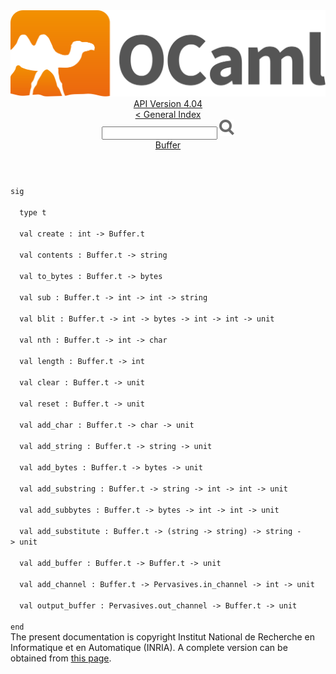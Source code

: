 <!-- ((! set title API !)) ((! set documentation !)) ((! set api !)) ((! set nobreadcrumb !)) -->
<div class="api"><header><nav class="toc brand"><a class="brand" href="https://ocaml.org/"><img src="colour-logo-gray.svg" class="svg" alt="OCaml"></a></nav><nav class="toc"><div class="toc_version"><a href="/docs" id="version-select">API Version 4.04</a></div><a href="index.html">&lt; General Index</a><div class="api_search"><input type="text" name="apisearch" id="api_search" oninput="mySearch(false);" onkeypress="this.oninput();" onclick="this.oninput();" onpaste="this.oninput();">
<img src="search_icon.svg" alt="Search" class="svg" onclick="mySearch(false)"></div>
<div id="search_results"></div><div class="toc_title"><a href="Buffer.html">Buffer</a></div><ul></ul></nav></header>
<code class="code"><span class="keyword">sig</span><br>
&nbsp;&nbsp;<span class="keyword">type</span>&nbsp;t<br>
&nbsp;&nbsp;<span class="keyword">val</span>&nbsp;create&nbsp;:&nbsp;int&nbsp;<span class="keywordsign">-&gt;</span>&nbsp;<span class="constructor">Buffer</span>.t<br>
&nbsp;&nbsp;<span class="keyword">val</span>&nbsp;contents&nbsp;:&nbsp;<span class="constructor">Buffer</span>.t&nbsp;<span class="keywordsign">-&gt;</span>&nbsp;string<br>
&nbsp;&nbsp;<span class="keyword">val</span>&nbsp;to_bytes&nbsp;:&nbsp;<span class="constructor">Buffer</span>.t&nbsp;<span class="keywordsign">-&gt;</span>&nbsp;bytes<br>
&nbsp;&nbsp;<span class="keyword">val</span>&nbsp;sub&nbsp;:&nbsp;<span class="constructor">Buffer</span>.t&nbsp;<span class="keywordsign">-&gt;</span>&nbsp;int&nbsp;<span class="keywordsign">-&gt;</span>&nbsp;int&nbsp;<span class="keywordsign">-&gt;</span>&nbsp;string<br>
&nbsp;&nbsp;<span class="keyword">val</span>&nbsp;blit&nbsp;:&nbsp;<span class="constructor">Buffer</span>.t&nbsp;<span class="keywordsign">-&gt;</span>&nbsp;int&nbsp;<span class="keywordsign">-&gt;</span>&nbsp;bytes&nbsp;<span class="keywordsign">-&gt;</span>&nbsp;int&nbsp;<span class="keywordsign">-&gt;</span>&nbsp;int&nbsp;<span class="keywordsign">-&gt;</span>&nbsp;unit<br>
&nbsp;&nbsp;<span class="keyword">val</span>&nbsp;nth&nbsp;:&nbsp;<span class="constructor">Buffer</span>.t&nbsp;<span class="keywordsign">-&gt;</span>&nbsp;int&nbsp;<span class="keywordsign">-&gt;</span>&nbsp;char<br>
&nbsp;&nbsp;<span class="keyword">val</span>&nbsp;length&nbsp;:&nbsp;<span class="constructor">Buffer</span>.t&nbsp;<span class="keywordsign">-&gt;</span>&nbsp;int<br>
&nbsp;&nbsp;<span class="keyword">val</span>&nbsp;clear&nbsp;:&nbsp;<span class="constructor">Buffer</span>.t&nbsp;<span class="keywordsign">-&gt;</span>&nbsp;unit<br>
&nbsp;&nbsp;<span class="keyword">val</span>&nbsp;reset&nbsp;:&nbsp;<span class="constructor">Buffer</span>.t&nbsp;<span class="keywordsign">-&gt;</span>&nbsp;unit<br>
&nbsp;&nbsp;<span class="keyword">val</span>&nbsp;add_char&nbsp;:&nbsp;<span class="constructor">Buffer</span>.t&nbsp;<span class="keywordsign">-&gt;</span>&nbsp;char&nbsp;<span class="keywordsign">-&gt;</span>&nbsp;unit<br>
&nbsp;&nbsp;<span class="keyword">val</span>&nbsp;add_string&nbsp;:&nbsp;<span class="constructor">Buffer</span>.t&nbsp;<span class="keywordsign">-&gt;</span>&nbsp;string&nbsp;<span class="keywordsign">-&gt;</span>&nbsp;unit<br>
&nbsp;&nbsp;<span class="keyword">val</span>&nbsp;add_bytes&nbsp;:&nbsp;<span class="constructor">Buffer</span>.t&nbsp;<span class="keywordsign">-&gt;</span>&nbsp;bytes&nbsp;<span class="keywordsign">-&gt;</span>&nbsp;unit<br>
&nbsp;&nbsp;<span class="keyword">val</span>&nbsp;add_substring&nbsp;:&nbsp;<span class="constructor">Buffer</span>.t&nbsp;<span class="keywordsign">-&gt;</span>&nbsp;string&nbsp;<span class="keywordsign">-&gt;</span>&nbsp;int&nbsp;<span class="keywordsign">-&gt;</span>&nbsp;int&nbsp;<span class="keywordsign">-&gt;</span>&nbsp;unit<br>
&nbsp;&nbsp;<span class="keyword">val</span>&nbsp;add_subbytes&nbsp;:&nbsp;<span class="constructor">Buffer</span>.t&nbsp;<span class="keywordsign">-&gt;</span>&nbsp;bytes&nbsp;<span class="keywordsign">-&gt;</span>&nbsp;int&nbsp;<span class="keywordsign">-&gt;</span>&nbsp;int&nbsp;<span class="keywordsign">-&gt;</span>&nbsp;unit<br>
&nbsp;&nbsp;<span class="keyword">val</span>&nbsp;add_substitute&nbsp;:&nbsp;<span class="constructor">Buffer</span>.t&nbsp;<span class="keywordsign">-&gt;</span>&nbsp;(string&nbsp;<span class="keywordsign">-&gt;</span>&nbsp;string)&nbsp;<span class="keywordsign">-&gt;</span>&nbsp;string&nbsp;<span class="keywordsign">-&gt;</span>&nbsp;unit<br>
&nbsp;&nbsp;<span class="keyword">val</span>&nbsp;add_buffer&nbsp;:&nbsp;<span class="constructor">Buffer</span>.t&nbsp;<span class="keywordsign">-&gt;</span>&nbsp;<span class="constructor">Buffer</span>.t&nbsp;<span class="keywordsign">-&gt;</span>&nbsp;unit<br>
&nbsp;&nbsp;<span class="keyword">val</span>&nbsp;add_channel&nbsp;:&nbsp;<span class="constructor">Buffer</span>.t&nbsp;<span class="keywordsign">-&gt;</span>&nbsp;<span class="constructor">Pervasives</span>.in_channel&nbsp;<span class="keywordsign">-&gt;</span>&nbsp;int&nbsp;<span class="keywordsign">-&gt;</span>&nbsp;unit<br>
&nbsp;&nbsp;<span class="keyword">val</span>&nbsp;output_buffer&nbsp;:&nbsp;<span class="constructor">Pervasives</span>.out_channel&nbsp;<span class="keywordsign">-&gt;</span>&nbsp;<span class="constructor">Buffer</span>.t&nbsp;<span class="keywordsign">-&gt;</span>&nbsp;unit<br>
<span class="keyword">end</span></code><div class="copyright">The present documentation is copyright Institut National de Recherche en Informatique et en Automatique (INRIA). A complete version can be obtained from <a href="http://caml.inria.fr/pub/docs/manual-ocaml/">this page</a>.</div></div>